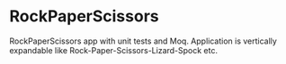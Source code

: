 # RockPaperScissors
RockPaperScissors app with unit tests and Moq.
Application is vertically expandable like Rock-Paper-Scissors-Lizard-Spock etc.
